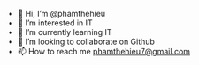- 👋 Hi, I’m @phamthehieu
- 👀 I’m interested in IT
- 🌱 I’m currently learning IT
- 💞️ I’m looking to collaborate on Github
- 📫 How to reach me phamthehieu7@gmail.com

<!---
phamthehieu/phamthehieu is a ✨ special ✨ repository because its `README.md` (this file) appears on your GitHub profile.
You can click the Preview link to take a look at your changes.
--->
